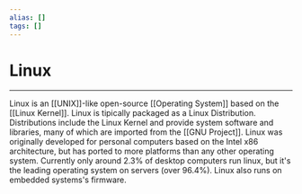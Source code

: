 ```yaml
---
alias: []
tags: []
---
```


# Linux
----
Linux is an [[UNIX]]-like open-source [[Operating System]] based on the [[Linux Kernel]]. Linux is tipically packaged as a Linux Distribution.
Distributions include the Linux Kernel and provide system software and libraries, many of which are imported from the [[GNU Project]].
Linux was originally developed for personal computers based on the Intel x86 architecture, but has ported to more platforms than any other operating system.
Currently only around 2.3% of desktop computers run linux, but it's the leading operating system on servers (over 96.4%). Linux also runs on embedded systems's firmware.
